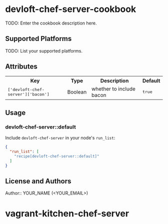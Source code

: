 # devloft-chef-server-cookbook

TODO: Enter the cookbook description here.

## Supported Platforms

TODO: List your supported platforms.

## Attributes

<table>
  <tr>
    <th>Key</th>
    <th>Type</th>
    <th>Description</th>
    <th>Default</th>
  </tr>
  <tr>
    <td><tt>['devloft-chef-server']['bacon']</tt></td>
    <td>Boolean</td>
    <td>whether to include bacon</td>
    <td><tt>true</tt></td>
  </tr>
</table>

## Usage

### devloft-chef-server::default

Include `devloft-chef-server` in your node's `run_list`:

```json
{
  "run_list": [
    "recipe[devloft-chef-server::default]"
  ]
}
```

## License and Authors

Author:: YOUR_NAME (<YOUR_EMAIL>)
# vagrant-kitchen-chef-server
